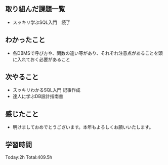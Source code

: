 ## 取り組んだ課題一覧
- スッキリ学ぶSQL入門　読了

## わかったこと
- 各DBMSで呼び方や、関数の違い等があり、それぞれ注意点があることを頭に入れておく必要があること
  
## 次やること
- スッキリわかるSQL入門 記事作成
- 達人に学ぶDB設計指南書

## 感じたこと
- 明けましておめでとうございます。本年もよろしくお願いいたします。

## 学習時間
Today:2h
Total:409.5h
